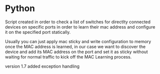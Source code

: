 # Python

Script created in order to check a list of switches for directlty connected devices on specific ports in order to learn their mac address and configure it on the specified port statically.

Usually you can just apply mac sticky and write configuration to memory once the MAC address is learned, in our case we want to discover the device and add its MAC address on the port and set it as sticky without waiting for normal traffic to kick off the MAC Learning process.


version 1.7 added exception handling
